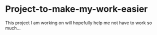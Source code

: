 # Project-to-make-my-work-easier
This project I am working on will hopefully help me not have to work so much...
